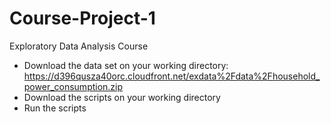 Course-Project-1
================

Exploratory Data Analysis Course

* Download the data set on your working directory:
https://d396qusza40orc.cloudfront.net/exdata%2Fdata%2Fhousehold_power_consumption.zip
* Download the scripts on your working directory
* Run the scripts
